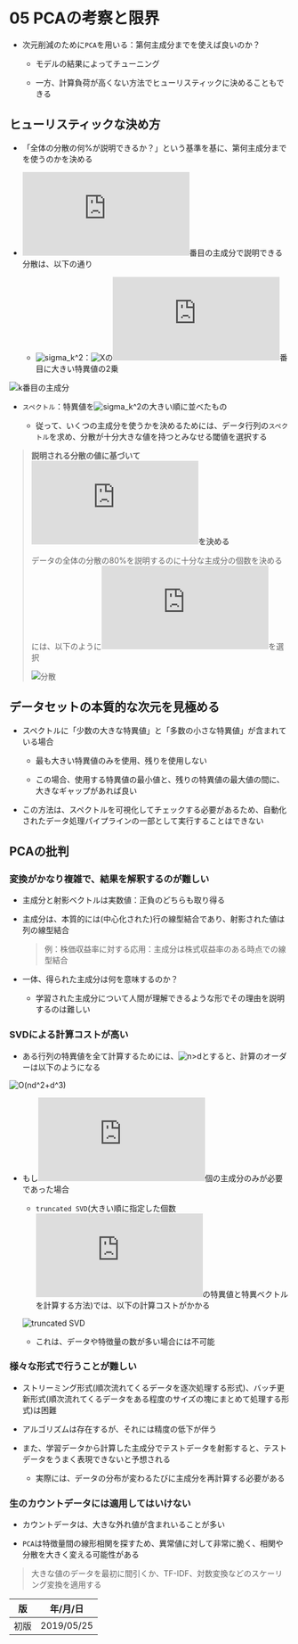 05 PCAの考察と限界
================

* 次元削減のために`PCA`を用いる：第何主成分までを使えば良いのか？

  * モデルの結果によってチューニング

  * 一方、計算負荷が高くない方法でヒューリスティックに決めることもできる



## ヒューリスティックな決め方

* 「全体の分散の何%が説明できるか？」という基準を基に、第何主成分までを使うのかを決める

* ![k](https://latex.codecogs.com/gif.latex?k)番目の主成分で説明できる分散は、以下の通り

  * ![sigma_k^2](https://latex.codecogs.com/gif.latex?\sigma_k^2)：![X](https://latex.codecogs.com/gif.latex?\bm{X})の![k](https://latex.codecogs.com/gif.latex?k)番目に大きい特異値の2乗

![k番目の主成分](https://latex.codecogs.com/gif.latex?||\bm{X}\bm{v_k}||^2=||\bm{u_k}\sigma_k||^2=\sigma_k^2)

* `スペクトル`：特異値を![sigma_k^2](https://latex.codecogs.com/gif.latex?\sigma_k^2)の大きい順に並べたもの

  * 従って、いくつの主成分を使うかを決めるためには、データ行列の`スペクトル`を求め、分散が十分大きな値を持つとみなせる閾値を選択する

> **説明される分散の値に基づいて![k](https://latex.codecogs.com/gif.latex?k)を決める**
>
> データの全体の分散の80%を説明するのに十分な主成分の個数を決めるには、以下のように![k](https://latex.codecogs.com/gif.latex?k)を選択
>
> ![分散](https://latex.codecogs.com/gif.latex?\frac{\sum_{i=1}^k\sigma_i^2}{\sum_{i=1}^d\sigma_i^2}\geq&space;0.8)



## データセットの本質的な次元を見極める

* スペクトルに「少数の大きな特異値」と「多数の小さな特異値」が含まれている場合

  * 最も大きい特異値のみを使用、残りを使用しない

  * この場合、使用する特異値の最小値と、残りの特異値の最大値の間に、大きなギャップがあれば良い

* この方法は、スペクトルを可視化してチェックする必要があるため、自動化されたデータ処理パイプラインの一部として実行することはできない



## PCAの批判

### 変換がかなり複雑で、結果を解釈するのが難しい

* 主成分と射影ベクトルは実数値：正負のどちらも取り得る

* 主成分は、本質的には(中心化された)行の線型結合であり、射影された値は列の線型結合

  > 例：株価収益率に対する応用：主成分は株式収益率のある時点での線型結合

* 一体、得られた主成分は何を意味するのか？

  * 学習された主成分について人間が理解できるような形でその理由を説明するのは難しい



### SVDによる計算コストが高い

* ある行列の特異値を全て計算するためには、![n>d](https://latex.codecogs.com/gif.latex?n&space;\geq&space;d)とすると、計算のオーダーは以下のようになる

![O(nd^2+d^3)](https://latex.codecogs.com/gif.latex?O(nd^2&plus;d^3))

* もし![k](https://latex.codecogs.com/gif.latex?k)個の主成分のみが必要であった場合

  * `truncated SVD`(大きい順に指定した個数![k](https://latex.codecogs.com/gif.latex?k)の特異値と特異ベクトルを計算する方法)では、以下の計算コストがかかる

  ![truncated SVD](https://latex.codecogs.com/gif.latex?O((n&plus;d)^2k)=O(n^2k))

  * これは、データや特徴量の数が多い場合には不可能



### 様々な形式で行うことが難しい

* ストリーミング形式(順次流れてくるデータを逐次処理する形式)、バッチ更新形式(順次流れてくるデータをある程度のサイズの塊にまとめて処理する形式)は困難

* アルゴリズムは存在するが、それには精度の低下が伴う

* また、学習データから計算した主成分でテストデータを射影すると、テストデータをうまく表現できないと予想される

  * 実際には、データの分布が変わるたびに主成分を再計算する必要がある



### 生のカウントデータには適用してはいけない

* カウントデータは、大きな外れ値が含まれいることが多い

* `PCA`は特徴量間の線形相関を探すため、異常値に対して非常に脆く、相関や分散を大きく変える可能性がある

> 大きな値のデータを最初に間引くか、TF-IDF、対数変換などのスケーリング変換を適用する



| 版   | 年/月/日   |
| ---- | ---------- |
| 初版 | 2019/05/25 |
